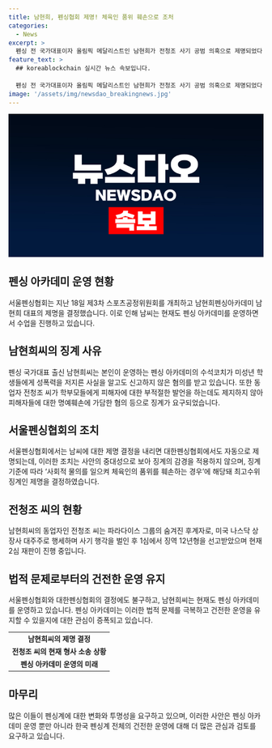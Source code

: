 ```yaml
---
title: 남현희, 펜싱협회 제명! 체육인 품위 훼손으로 조처
categories:
  - News
excerpt: >
  펜싱 전 국가대표이자 올림픽 메달리스트인 남현희가 전청조 사기 공범 의혹으로 제명되었다. 서울펜싱협회에서의 제명으로 대한펜싱협회에서도 자동으로 제명된 상황이다. 남씨는 자신이 운영하는 펜싱 아카데미의 수석코치가 미성년 학생들에게 성폭력을 저지른 사실을 알고도 신고하지 않은 혐의 등으로 징계를 받았는데, 현재도 펜싱 아카데미를 운영하고 수업을 진행 중이다.
feature_text: >
  ## koreablockchain 실시간 뉴스 속보입니다.

  펜싱 전 국가대표이자 올림픽 메달리스트인 남현희가 전청조 사기 공범 의혹으로 제명되었다. 서울펜싱협회에서의 제명으로 대한펜싱협회에서도 자동으로 제명된 상황이다. 남씨는 자신이 운영하는 펜싱 아카데미의 수석코치가 미성년 학생들에게 성폭력을 저지른 사실을 알고도 신고하지 않은 혐의 등으로 징계를 받았는데, 현재도 펜싱 아카데미를 운영하고 수업을 진행 중이다.
image: '/assets/img/newsdao_breakingnews.jpg'
---
```


<p><img src="/assets/img/newsdao_breakingnews.jpg" alt="koreablockchain 속보" /></p>

<h2 data-ke-size="size26">펜싱 아카데미 운영 현황</h2>

<p data-ke-size="size16">서울펜싱협회는 지난 18일 제3차 스포츠공정위원회를 개최하고 남현희펜싱아카데미 남현희 대표의 제명을 결정했습니다. 이로 인해 남씨는 현재도 펜싱 아카데미를 운영하면서 수업을 진행하고 있습니다.</p>

<h2 data-ke-size="size26">남현희씨의 징계 사유</h2>

<p data-ke-size="size16">펜싱 국가대표 출신 남현희씨는 본인이 운영하는 펜싱 아카데미의 수석코치가 미성년 학생들에게 성폭력을 저지른 사실을 알고도 신고하지 않은 혐의를 받고 있습니다. 또한 동업자 전청조 씨가 학부모들에게 피해자에 대한 부적절한 발언을 하는데도 제지하지 않아 피해자들에 대한 명예훼손에 가담한 혐의 등으로 징계가 요구되었습니다.</p>

<h2 data-ke-size="size26">서울펜싱협회의 조치</h2>

<p data-ke-size="size16">서울펜싱협회에서는 남씨에 대한 제명 결정을 내리면 대한펜싱협회에서도 자동으로 제명되는데, 이러한 조치는 사안의 중대성으로 보아 징계의 감경을 적용하지 않으며, 징계기준에 따라 ‘사회적 물의를 일으켜 체육인의 품위를 훼손하는 경우’에 해당돼 최고수위 징계인 제명을 결정하였습니다.</p>

<h2 data-ke-size="size26">전청조 씨의 현황</h2>

<p data-ke-size="size16">남현희씨의 동업자인 전청조 씨는 파라다이스 그룹의 숨겨진 후계자로, 미국 나스닥 상장사 대주주로 행세하며 사기 행각을 벌인 후 1심에서 징역 12년형을 선고받았으며 현재 2심 재판이 진행 중입니다.</p>

<h2 data-ke-size="size26">법적 문제로부터의 건전한 운영 유지</h2>

<p data-ke-size="size16">서울펜싱협회와 대한펜싱협회의 결정에도 불구하고, 남현희씨는 현재도 펜싱 아카데미를 운영하고 있습니다. 펜싱 아카데미는 이러한 법적 문제를 극복하고 건전한 운영을 유지할 수 있을지에 대한 관심이 증폭되고 있습니다.</p>

<table>
    <tr>
        <td style="text-align: center; height: 17px;"><b>남현희씨의 제명 결정</b></td>
    </tr>
    <tr>
        <td style="text-align: center; height: 17px;"><b>전청조 씨의 현재 형사 소송 상황</b></td>
    </tr>
    <tr>
        <td style="text-align: center; height: 17px;"><b>펜싱 아카데미 운영의 미래</b></td>
    </tr>
</table>

<h2 data-ke-size="size26">마무리</h2>

<p data-ke-size="size16">많은 이들이 펜싱계에 대한 변화와 투명성을 요구하고 있으며, 이러한 사안은 펜싱 아카데미 운영 뿐만 아니라 한국 펜싱계 전체의 건전한 운영에 대해 더 많은 관심과 검토를 요구하고 있습니다.</p>


